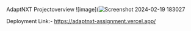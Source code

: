 AdaptNXT
Projectoverview
![image](![Screenshot 2024-02-19 183027](https://github.com/sushobit/adaptnxt_assignment/assets/120631631/034fb33a-19bf-4d9a-95c6-d9f30354d296)


Deployment Link:- https://adaptnxt-assignment.vercel.app/
